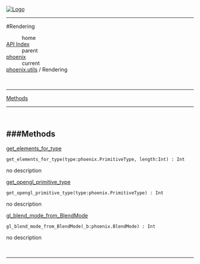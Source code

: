 
[![Logo](../../../images/logo.png)](../../../index.html)

---

#Rendering


&emsp;&emsp;&emsp;home   
[API Index](../../../api/index.html#phoenix.utils)   
&emsp;&emsp;&emsp;parent    
[phoenix](../)     
&emsp;&emsp;&emsp;current    
[phoenix.utils](./) / Rendering

<br/>

---


[Methods](#Methods)   


---

&nbsp;   

<a class="lift" name="Methods" ></a>
###Methods   
---
<a class="lift" name="get_elements_for_type" href="#get_elements_for_type">get_elements_for_type</a>



`get_elements_for_type(type:phoenix.PrimitiveType, length:Int) : Int`

<span class="small_desc_flat"> no description </span>   

<a class="lift" name="get_opengl_primitive_type" href="#get_opengl_primitive_type">get_opengl_primitive_type</a>



`get_opengl_primitive_type(type:phoenix.PrimitiveType) : Int`

<span class="small_desc_flat"> no description </span>   

<a class="lift" name="gl_blend_mode_from_BlendMode" href="#gl_blend_mode_from_BlendMode">gl_blend_mode_from_BlendMode</a>



`gl_blend_mode_from_BlendMode(_b:phoenix.BlendMode) : Int`

<span class="small_desc_flat"> no description </span>   



&nbsp;
&nbsp;
&nbsp;

---  


&nbsp;   
&nbsp;   